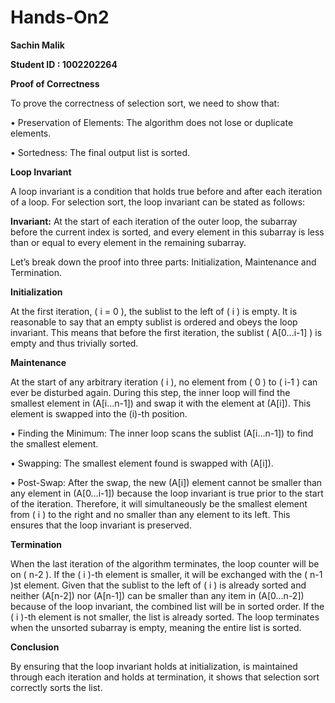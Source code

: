 # Hands-On2

**Sachin Malik**

**Student ID : 1002202264**




**Proof of Correctness**

To prove the correctness of selection sort, we need to show that:

•	Preservation of Elements:  The algorithm does not lose or duplicate elements.

•	Sortedness:  The final output list is sorted.



**Loop Invariant**

A loop invariant is a condition that holds true before and after each iteration of a loop. 
For selection sort, the loop invariant can be stated as follows:

**Invariant:**  At the start of each iteration of the outer loop, the subarray before the current index is sorted, and every element in this subarray is less than or equal to every element in the remaining subarray.

Let’s break down the proof into three parts: 
Initialization, Maintenance and Termination.

**Initialization** 

At the first iteration, ( i = 0 ), the sublist to the left of ( i ) is empty. It is reasonable to say that an empty sublist is ordered and obeys the loop invariant. This means that before the first iteration, the sublist ( A[0…i-1] ) is empty and thus trivially sorted.

**Maintenance** 

At the start of any arbitrary iteration ( i ), no element from ( 0 ) to ( i-1 ) can ever be disturbed again. During this step, the inner loop will find the smallest element in (A[i…n-1]) and swap it with the element at (A[i]). This element is swapped into the (i)-th position.

•	Finding the Minimum:   The inner loop scans the sublist (A[i…n-1]) to find the smallest element.

•	Swapping:   The smallest element found is swapped with (A[i]).

•	Post-Swap:    After the swap, the new (A[i]) element cannot be smaller than any element in (A[0…i-1]) because the loop invariant is true prior to the start of the iteration. Therefore, it will simultaneously be the smallest element from ( i ) to the right and no smaller than any element to its left. This ensures that the loop invariant is preserved.

**Termination**

When the last iteration of the algorithm terminates, the loop counter will be on ( n-2 ). If the ( i )-th element is smaller, it will be exchanged with the ( n-1 )st element. Given that the sublist to the left of ( i ) is already sorted and neither (A[n-2]) nor (A[n-1]) can be smaller than any item in (A[0…n-2]) because of the loop invariant, the combined list will be in sorted order. If the ( i )-th element is not smaller, the list is already sorted.
The loop terminates when the unsorted subarray is empty, meaning the entire list is sorted.

**Conclusion** 

By ensuring that the loop invariant holds at initialization, is maintained through each iteration and holds at termination, it shows that selection sort correctly sorts the list.

